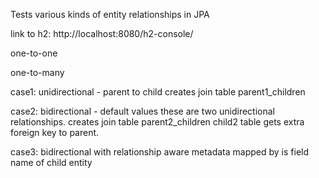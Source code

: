 Tests various kinds of entity relationships in JPA

link to h2: http://localhost:8080/h2-console/

one-to-one


one-to-many

case1: unidirectional - parent to child
creates join table parent1_children

case2: bidirectional - default values
these are two unidirectional relationships.
creates join table parent2_children
child2 table gets extra foreign key to parent.

case3: bidirectional with relationship aware metadata
mapped by is field name of child entity

